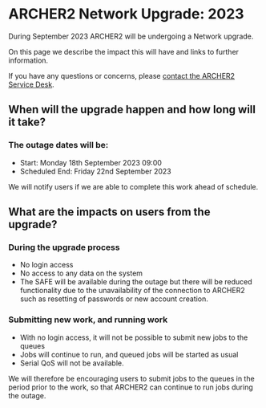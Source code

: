 # ARCHER2 Network Upgrade: 2023

During September 2023 ARCHER2 will be undergoing a Network upgrade.

On this page we describe the impact this will have and links to further information.

If you have any questions or concerns, please
[contact the ARCHER2 Service Desk](https://www.archer2.ac.uk/support-access/servicedesk.html).



## When will the upgrade happen and how long will it take?


### The outage dates will be:

 - Start:  Monday 18th September 2023  09:00
 - Scheduled End:  Friday 22nd September 2023

We will notify users if we are able to complete this work ahead of schedule.

## What are the impacts on users from the upgrade?

### During the upgrade process

 - No login access
 - No access to any data on the system
- The SAFE will be available during the outage but there will be reduced functionality due to the unavailability of the connection to ARCHER2 such as resetting of passwords or new account creation. 

### Submitting new work, and running work

- With no login access, it will not be possible to submit new jobs to the queues
- Jobs will continue to run, and queued jobs will be started as usual
- Serial QoS will not be available.

We will therefore be encouraging users to submit jobs to the queues in the period prior to the work, so that ARCHER2 can continue to run jobs during the outage.

